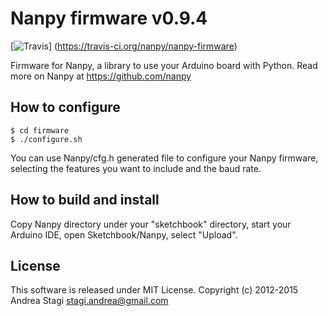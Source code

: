 # Nanpy firmware v0.9.4

[![Travis](http://img.shields.io/travis/nanpy/nanpy-firmware.svg)] (https://travis-ci.org/nanpy/nanpy-firmware)

Firmware for Nanpy, a library to use your Arduino board with Python. Read more on Nanpy at https://github.com/nanpy

## How to configure

	$ cd firmware
	$ ./configure.sh

You can use Nanpy/cfg.h generated file to configure your Nanpy firmware, selecting the features you want to include and the baud rate.

## How to build and install

Copy Nanpy directory under your "sketchbook" directory, start your Arduino IDE, open Sketchbook/Nanpy, select "Upload".

## License

This software is released under MIT License. Copyright (c) 2012-2015 Andrea Stagi <stagi.andrea@gmail.com>
